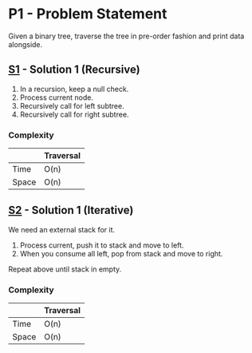 # P1 - Problem Statement
Given a binary tree, traverse the tree in pre-order fashion and print data alongside.

## [S1](https://github.com/Lakshitnagar/DS-ALGO/blob/master/ds/binaryTree/p1/S1.java) - Solution 1 (Recursive)
1. In a recursion, keep a null check.
2. Process current node.
3. Recursively call for left subtree.
3. Recursively call for right subtree.

### Complexity

|               | Traversal     |
| ------------- | ------------- |
| Time          | O(n)          |
| Space         | O(n)          |

## [S2](https://github.com/Lakshitnagar/DS-ALGO/blob/master/ds/binaryTree/p1/S1.java) - Solution 1 (Iterative)
We need an external stack for it.
1. Process current, push it to stack and move to left.
2. When you consume all left, pop from stack and move to right.

Repeat above until stack in empty.

### Complexity

|               | Traversal     |
| ------------- | ------------- |
| Time          | O(n)          |
| Space         | O(n)          |

